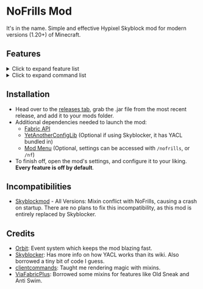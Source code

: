# NoFrills Mod

It's in the name. Simple and effective Hypixel Skyblock mod for modern versions (1.20+) of Minecraft.

## Features

<details>
<summary>Click to expand feature list</summary>

### General

- **Player**

    - **Auto Sprint**
    - **No Selfie Camera**: Prevents you from going into the front facing perspective when pressing F5.

- **Inventory**

    - **Hotbar Swap**: Allows you to easily move items from your inventory to your hotbar by pressing Ctrl + Left Click.
      Essentially like pressing a number key, but much simpler.
    - **Ignore Background**: Prevents you from clicking on the glass panes which act as a background in Skyblock GUI's.

- **Visual**
    - **Hide Dead Mobs**: Prevents the game from rendering dead mobs, and also hides the Skyblock name tags of dead
      mobs.
    - **Old Skins**: Makes only Steve and Alex appear as the default player skins.

- **Overlays**
    - **Etherwarp**: Highlights the block you're aiming at when trying to use the Ether Transmission ability.

- **Wardrobe**
    - **Wardrobe Hotkeys**: Adds number hotkeys (1-9) to the Wardrobe, letting you easily switch your armor sets. Also
      has an option to play a sound effect when using the feature.

- **Party**
  - **Finder Options**: Adds various buttons in the chat when anyone joins your party through Party Finder, such as
    copy name and kick.
    - **Party Commands**: Adds a few commands that your party members can use, customizable.

- **Viewmodel**
    - **No Haste**: Prevents Haste (and Mining Fatigue) from affecting your swing speed.
    - **Swing Speed**: Allows you to set a custom swing speed.
    - **Custom Viewmodel**: Allows you to change the position, scale and rotation of your hand.

### Fixes

- **Stonk Fix**: Removes Microsoft's accidental client-side Stonking patch, letting you do secrets almost as if you were
  on 1.8.9.
- **Old Sneak**: Changes sneaking to revert to the old eye height, and to remove the smaller hitbox mechanic.
- **Anti Swim**: Prevents the modern swimming/crawling animation from activating.
- **No Pearl Cooldown**: Removes the cooldown from Ender Pearls, letting you spam them just as if you were on 1.8.9.
- **Snow Fix**: Simulates 1.8.9 collisions for snow layers, greatly reducing lag backs in areas such as the Glacite
  Tunnels.
- **No Drop Swing**: Disables the scuffed mechanic which makes you swing your hand after dropping an item.
- **Item Count Fix**: Prevents the game from hiding item counts for unstackable items. Mostly noticeable in the Bazaar
  and the Experimentation Table.
- **Riding Camera Fix**: Gets rid of the delayed/floaty camera movement while riding any entity.
- **Sneak Fix**: Fixes the ancient bug where the un-sneak animation plays twice if you do it too quickly, and fixes
  sneaking not slowing you down while inside a block.
- **Terror Fix**: Replicates the glorious sounds of pre-nerf Terror armor.

### Fishing

- **Sea Creature Cap**: Keeps track of how many sea creatures are alive, and allows you to notify yourself (and your
  party) once the cap is reached. Customizable.
- **Rare Sea Creatures**: Notify yourself (and your party) when catching any rare/profitable sea creature.
- **Mute Drake**: Prevents the Reindrake from blowing up your ears, because he's very loud on 1.20+.

### Dungeons

- **Starred Mob Highlight**: Renders hitboxes for every starred mob, making clearing much easier.
- **Mini Boss Highlight**: Renders hitboxes for mini bosses.
- **Solve Terminals**: Turns (most) terminals into a fish brain point-and-click minigame.
- **Melody Message**: Sends a message when you get the Melody terminal.

### Kuudra

- **Render Hitbox**: Renders a hitbox for Kuudra.
- **Render Health**: Renders Kuudra's exact health during the DPS phase.
- **Render DPS**: Renders your team's DPS during the last phase. Infernal tier only.
- **Announce Missing**: Announces in party chat if no supply spawns at either your pre, or at your next spot.
- **Pile Fix**: Allows you to use your abilities (such as Fire Veil) while building the ballista.
- **Announce Fresh**: Send a message when the Fresh Tools perk activates.
- **Fresh Timer**: Shows a timer for Fresh Tools.
- **Announce Drain**: Send a message when you drain your mana with an End Stone Sword.

### Slayers

- **Highlight Boss**: Renders a hitbox for all of your slayer bosses.
- **Kill Timer**: Tracks how long it takes you to finish your slayer quest.
- **Inferno Demonlord**
    - **Hide Attunement Spam**: Hides the chat messages warning you about using the wrong attunement.
    - **Pillar Warning**: Displays the status (countdown, hits) of your fire pillars.
- **Riftstalker Bloodfiend**
    - **Ice Indicator**: Displays a timer on screen when the boss is about to use Twinclaws, so that you know when to
      use Holy Ice.
    - **Steak Indicator**: Displays text on screen when you're able to finish off the boss with your steak.
    - **Ichor Highlight**: Highlights the Blood Ichors spawned by your boss.
    - **Silence Mania**: Allows you to get rid of the extremely loud Mania sound effects, and optionally to replace
      them.
    - **Silence Springs**: Allows you to get rid of the buggy Killer Springs sound effects, and optionally to replace
      them.
- **Voidgloom Seraph**
    - **Hits Display**: Displays the amount of hits you must do to break the hits shield of your boss.

### Mining

- **Corpse Highlight**: Highlights every nearby corpse in the Glacite Mineshafts.

### Farming

- **Space Farmer**: Allows you to farm by holding your space bar, so that you don't have to change your keybinds
  constantly. Also has an option to lock your view while using the feature.
- **Glowing Mushroom Highlight**: Highlights every glowing mushroom while you are in the Glowing Mushroom Caves.

### Keybinds

- **Refill Pearls**: Refills your Ender Pearls (up to 16) directly from your sacks after pressing.
- **Recipe Lookup**: Easily look up the recipe for the item you are hovering over in a GUI.
- All of these keybinds are configured with Minecraft's dedicated Key Binds menu.

</details>

<details>
<summary>Click to expand command list</summary>

- **Mod Commands** (accessed under `/nofrills`, or `/nf` for short)
    - **checkUpdate**: Manually check if a new version of the mod is available for download.
    - **copyCoords**: Copy your current coordinates to your clipboard, optionally in a specific format.
    - **party**: Command for managing the `Party Commands` feature.
    - **queue**: Shortcut for the Skyblock `/joininstance` command, letting you easily start a Kuudra/Dungeon run.
    - **sendCoords**: Send your current coordinates in the chat, optionally in a specific format.
    - **settings**: Opens the settings GUI (same behavior as running `/nofrills` without any arguments).
    - **getPearls**: Same behavior as the Refill Pearls hotkey.
- **Other Commands** (not under `/nofrills`)
    - **/yeet**: instantly closes Minecraft.

</details>

## Installation

- Head over to the [releases tab](https://github.com/WhatYouThing/NoFrills/releases), grab the .jar file from the most
  recent release, and add it to your mods folder.
- Additional dependencies needed to launch the mod:
    - [Fabric API](https://modrinth.com/mod/fabric-api)
    - [YetAnotherConfigLib](https://modrinth.com/mod/yacl) (Optional if using Skyblocker, it has YACL bundled in)
    - [Mod Menu](https://modrinth.com/mod/modmenu) (Optional, settings can be accessed with `/nofrills`, or `/nf`)
- To finish off, open the mod's settings, and configure it to your liking. **Every feature is off by default**.

## Incompatibilities

- [Skyblockmod](https://modrinth.com/mod/skyblockmod) - All Versions: Mixin conflict with NoFrills, causing a crash on
  startup. There are no plans to fix this incompatibility, as this mod is entirely replaced by Skyblocker.

## Credits

- [Orbit](https://github.com/MeteorDevelopment/orbit): Event system which keeps the mod blazing fast.
- [Skyblocker](https://github.com/SkyblockerMod/Skyblocker): Has more info on how YACL works than its wiki. Also
  borrowed a tiny bit of code I guess.
- [clientcommands](https://github.com/Earthcomputer/clientcommands): Taught me rendering magic with mixins.
- [ViaFabricPlus](https://github.com/ViaVersion/ViaFabricPlus): Borrowed some mixins for features like Old Sneak and
  Anti Swim.
